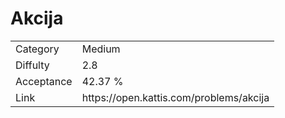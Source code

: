# Akcija

<table>
    <tr>
        <td>Category</td>
        <td>Medium</td>
    </tr>
    <tr>
        <td>Diffulty</td>
        <td>2.8</td>
    </tr>
    <tr>
        <td>Acceptance</td>
        <td>42.37 %</td>
    </tr>
    <tr>
        <td>Link</td>
        <td>https://open.kattis.com/problems/akcija</td>
    </tr>
</table>